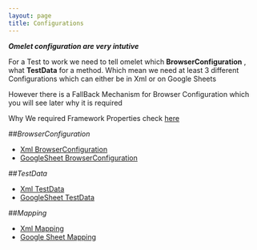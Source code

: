 ```yaml
---
layout: page
title: Configurations
---
```


**_Omelet configuration are very intutive_**

For a Test to work we need to tell omelet which **BrowserConfiguration** , what **TestData** for a method. Which mean we need at least 3 different Configurations which can either be in Xml or on Google Sheets

However there is a FallBack Mechanism for Browser Configuration which you will see later why it is required 

Why We required Framework Properties check [here]({{%site.url%}}/Documentation/Configuration/FrameworkProperties)

##_BrowserConfiguration_
* [Xml BrowserConfiguration]()
* [GoogleSheet BrowserConfiguration]({{%site.url}}/Documentation/Data)

##_TestData_
* [Xml TestData]()
* [GoogleSheet TestData]({{%site.url}}/Documentation/Data)

##_Mapping_
* [Xml Mapping]()
* [Google Sheet Mapping]()